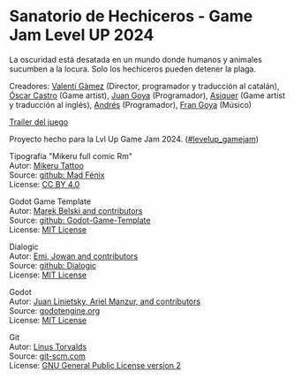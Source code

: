 # Sanatorio de Hechiceros - Game Jam Level UP 2024

La oscuridad está desatada en un mundo donde humanos y animales sucumben a la locura. Solo los hechiceros pueden detener la plaga.

Creadores: [Valentí Gàmez](https://iamvalentigamez.itch.io/) (Director, programador y traducción al catalán), [Óscar Castro](https://castgames.itch.io/) (Game artist), [Juan Goya](https://jmgoya.itch.io/) (Programador), [Asiquer](https://asiquer.itch.io/) (Game artist y traducción al inglés), [Andrés](https://andressance.itch.io/) (Programador), [Fran Goya](https://frangoya.itch.io/) (Músico)

[Trailer del juego](https://youtu.be/Cf5icTwDW_w)

Proyecto hecho para la Lvl Up Game Jam 2024. ([#levelup_gamejam](https://twitter.com/hashtag/levelup_gamejam))

Tipografía "Mikeru full comic Rm"  
Autor: [Mikeru Tattoo](https://mikerutattoo.com/)  
Source: [github: Mad Fénix](https://github.com/MadFenix/gameJamLevelUp2024/tree/master/assets/font/MikeruFullComicRm-Regular.otf)  
License: [CC BY 4.0](https://creativecommons.org/licenses/by/4.0/deed.en)

Godot Game Template  
Autor: [Marek Belski and contributors](https://github.com/Maaack/Godot-Game-Template/graphs/contributors)  
Source: [github: Godot-Game-Template](https://github.com/Maaack/Godot-Game-Template)  
License: [MIT License](https://github.com/MadFenix/gameJamLevelUp2024/tree/master/LICENSE.txt)

Dialogic  
Autor: [Emi, Jowan and contributors](https://github.com/dialogic-godot/dialogic/graphs/contributors)  
Source: [github: Dialogic](https://github.com/dialogic-godot/dialogic)  
License: [MIT License](https://github.com/dialogic-godot/dialogic/blob/main/LICENSE)

Godot  
Autor: [Juan Linietsky, Ariel Manzur, and contributors](https://godotengine.org/contact)  
Source: [godotengine.org](https://godotengine.org/)  
License: [MIT License](https://github.com/godotengine/godot/blob/master/LICENSE.txt)

Git  
Autor: [Linus Torvalds](https://github.com/torvalds)  
Source: [git-scm.com](https://git-scm.com/downloads)  
License: [GNU General Public License version 2](https://opensource.org/licenses/GPL-2.0)
